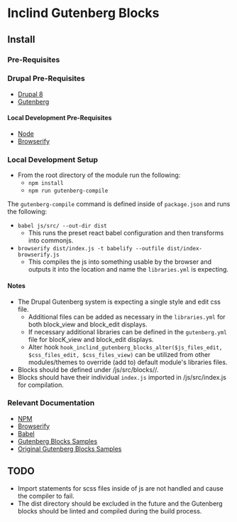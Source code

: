 # Inclind Gutenberg Blocks

## Install

### Pre-Requisites

### Drupal Pre-Requisites
- [Drupal 8](https://www.drupal.org/8)
- [Gutenberg](https://www.drupal.org/project/gutenberg)

#### Local Development Pre-Requisites
- [Node](https://nodejs.org/en/)
- [Browserify](http://browserify.org/#install)

### Local Development Setup

- From the root directory of the module run the following:
  - `npm install`
  - `npm run gutenberg-compile`

The `gutenberg-compile` command is defined inside of `package.json` and runs
 the following:
  - `babel js/src/ --out-dir dist`
    - This runs the preset react babel configuration and then transforms into
     commonjs.
  - `browserify dist/index.js -t babelify --outfile dist/index-browserify.js`
    - This compiles the js into something usable by the browser and outputs it
     into the location and name the `libraries.yml` is expecting.

#### Notes

- The Drupal Gutenberg system is expecting a single style and edit css file.
  - Additional files can be added as necessary in the `libraries.yml` for both
   block_view and block_edit displays.
  - If necessary additional libraries can be defined in the `gutenberg.yml`
   file for blocK_view and block_edit displays.
  - Alter hook `hook_inclind_gutenberg_blocks_alter($js_files_edit, $css_files_edit, $css_files_view)`
   can be utilized from other modules/themes to override (add to) default 
   module's libraries files.
- Blocks should be defined under /js/src/blocks/<block-name>/.
- Blocks should have their individual `index.js` imported in /js/src/index.js
 for compilation.

### Relevant Documentation

- [NPM](https://docs.npmjs.com/)
- [Browserify](https://github.com/browserify/browserify#usage)
- [Babel](https://babeljs.io/docs/en/)
- [Gutenberg Blocks Samples](https://github.com/kadencewp/kadence-blocks)
- [Original Gutenberg Blocks Samples](https://github.com/WordPress/gutenberg)

## TODO

- Import statements for scss files inside of js are not handled and cause the
 compiler to fail.
- The dist directory should be excluded in the future and the Gutenberg blocks should be
 linted and compiled during the build process.
